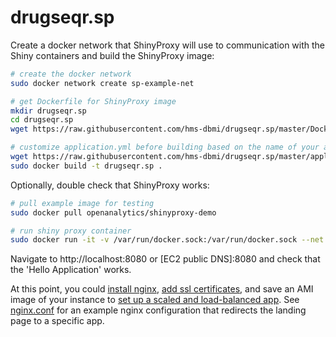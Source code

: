 # drugseqr.sp

Create a docker network that ShinyProxy will use to communication with the Shiny containers and build the ShinyProxy image:

```bash
# create the docker network
sudo docker network create sp-example-net

# get Dockerfile for ShinyProxy image
mkdir drugseqr.sp
cd drugseqr.sp
wget https://raw.githubusercontent.com/hms-dbmi/drugseqr.sp/master/Dockerfile

# customize application.yml before building based on the name of your app/authentication/etc.
wget https://raw.githubusercontent.com/hms-dbmi/drugseqr.sp/master/application.yml
sudo docker build -t drugseqr.sp .
```

Optionally, double check that ShinyProxy works:

```bash
# pull example image for testing
sudo docker pull openanalytics/shinyproxy-demo

# run shiny proxy container
sudo docker run -it -v /var/run/docker.sock:/var/run/docker.sock --net sp-example-net -p 8080:8080 drugseqr.sp
```

Navigate to http://localhost:8080 or [EC2 public DNS]:8080 and check that the 'Hello Application' works. 

At this point, you could [install nginx](https://www.digitalocean.com/community/tutorials/how-to-install-nginx-on-ubuntu-18-04), [add ssl certificates](https://www.digitalocean.com/community/tutorials/how-to-secure-nginx-with-let-s-encrypt-on-ubuntu-18-04), and save an AMI image of your instance to [set up a scaled and load-balanced app](https://docs.aws.amazon.com/autoscaling/ec2/userguide/as-register-lbs-with-asg.html). See [nginx.conf](nginx.conf) for an example nginx configuration that redirects the landing page to a specific app.